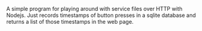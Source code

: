 A simple program for playing around with service files over HTTP with Nodejs. Just records timestamps of button presses in a sqlite database and returns a list of those timestamps in the web page.

